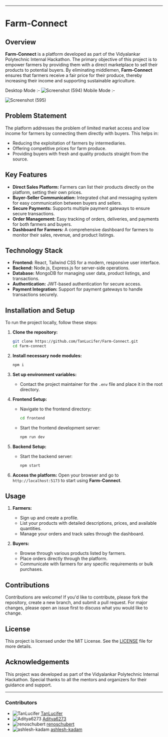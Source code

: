

---

# Farm-Connect

## Overview
**Farm-Connect** is a platform developed as part of the Vidyalankar Polytechnic Internal Hackathon. The primary objective of this project is to empower farmers by providing them with a direct marketplace to sell their products to potential buyers. By eliminating middlemen, **Farm-Connect** ensures that farmers receive a fair price for their produce, thereby increasing their income and supporting sustainable agriculture.

Desktop Mode :- 
![Screenshot (594)](https://github.com/user-attachments/assets/f8428290-3620-4355-9ff1-48207c567b9f)     Mobile Mode :-


![Screenshot (595)](https://github.com/user-attachments/assets/9278e5f2-1b32-4e4f-b05b-7f3013a1bdc5)




## Problem Statement
The platform addresses the problem of limited market access and low income for farmers by connecting them directly with buyers. This helps in:
- Reducing the exploitation of farmers by intermediaries.
- Offering competitive prices for farm produce.
- Providing buyers with fresh and quality products straight from the source.

## Key Features
- **Direct Sales Platform:** Farmers can list their products directly on the platform, setting their own prices.
- **Buyer-Seller Communication:** Integrated chat and messaging system for easy communication between buyers and sellers.
- **Secure Payments:** Supports multiple payment gateways to ensure secure transactions.
- **Order Management:** Easy tracking of orders, deliveries, and payments for both farmers and buyers.
- **Dashboard for Farmers:** A comprehensive dashboard for farmers to monitor their sales, revenue, and product listings.

## Technology Stack
- **Frontend:** React, Tailwind CSS for a modern, responsive user interface.
- **Backend:** Node.js, Express.js for server-side operations.
- **Database:** MongoDB for managing user data, product listings, and transactions.
- **Authentication:** JWT-based authentication for secure access.
- **Payment Integration:** Support for payment gateways to handle transactions securely.

## Installation and Setup
To run the project locally, follow these steps:

1. **Clone the repository:**
   ```bash
   git clone https://github.com/TanLucifer/Farm-Connect.git
   cd farm-connect
   ```

2. **Install necessary node modules:**
   ```bash
   npm i
   ```

3. **Set up environment variables:**
   - Contact the project maintainer for the `.env` file and place it in the root directory.

4. **Frontend Setup:**
   - Navigate to the frontend directory:
     ```bash
     cd frontend
     ```
   - Start the frontend development server:
     ```bash
     npm run dev
     ```

5. **Backend Setup:**
   - Start the backend server:
     ```bash
     npm start
     ```

6. **Access the platform:**
   Open your browser and go to `http://localhost:5173` to start using **Farm-Connect**.

## Usage
1. **Farmers:**
   - Sign up and create a profile.
   - List your products with detailed descriptions, prices, and available quantities.
   - Manage your orders and track sales through the dashboard.

2. **Buyers:**
   - Browse through various products listed by farmers.
   - Place orders directly through the platform.
   - Communicate with farmers for any specific requirements or bulk purchases.

## Contributions
Contributions are welcome! If you'd like to contribute, please fork the repository, create a new branch, and submit a pull request. For major changes, please open an issue first to discuss what you would like to change.

## License
This project is licensed under the MIT License. See the [LICENSE](LICENSE) file for more details.

## Acknowledgements
This project was developed as part of the Vidyalankar Polytechnic Internal Hackathon. Special thanks to all the mentors and organizers for their guidance and support.

---


### Contributors
- ![TanLucifer](https://avatars.githubusercontent.com/u/178185038?v=4) [TanLucifer](https://github.com/TanLucifer)
- ![Aditya6273](https://avatars.githubusercontent.com/u/91383604?v=4) [Aditya6273](https://github.com/Aditya6273)
- ![renoschubert](https://avatars.githubusercontent.com/u/46114615?v=4) [renoschubert](https://github.com/renoschubert)
- ![ashlesh-kadam](https://avatars.githubusercontent.com/u/178250428?v=4) [ashlesh-kadam](https://github.com/ashlesh-kadam)
